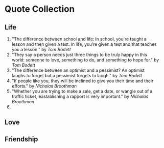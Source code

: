 # Quote Collection

## Life
1. "The difference between school and life: In school, you're taught a lesson and then given a test. In life, you're given a test and that teaches you a lesson." by _Tom Bodett_
2. "They say a person needs just three things to be truly happy in this world: someone to love, something to do, and something to hope for." by _Tom Bodett_
3. "The difference between an optimist and a pessimist? An optimist laughs to forget but a pessimist forgets to laugh." by _Tom Bodett_
4. "If people like you, they will be inclined to give you their time and their efforts." by _Nicholas Broothman_
5. "Whether you are trying to make a sale, get a date, or wangle out of a traffic ticket, eastablishing a rapport is very important." by _Nicholas Broothman_
6. 

## Love

## Friendship 

